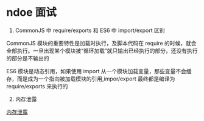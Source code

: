 # ndoe 面试

1. CommonJS 中 require/exports 和 ES6 中 import/export 区别

CommonJS 模块的重要特性是加载时执行，及脚本代码在 require 的时候，就会全部执行。一旦出现某个模块被“循环加载”就只输出已经执行的部分，还没有执行的部分是不输出的

ES6 模块是动态引用，如果使用 import 从一个模块加载变量，那些变量不会缓存，而是成为一个指向被加载模块的引用,impor/export 最终都是编译为 require/exports 来执行的

2. 内存泄露

[内存泄露](https://mp.weixin.qq.com/s/yjztD6FEcpFr2zSzjxkUQA)
